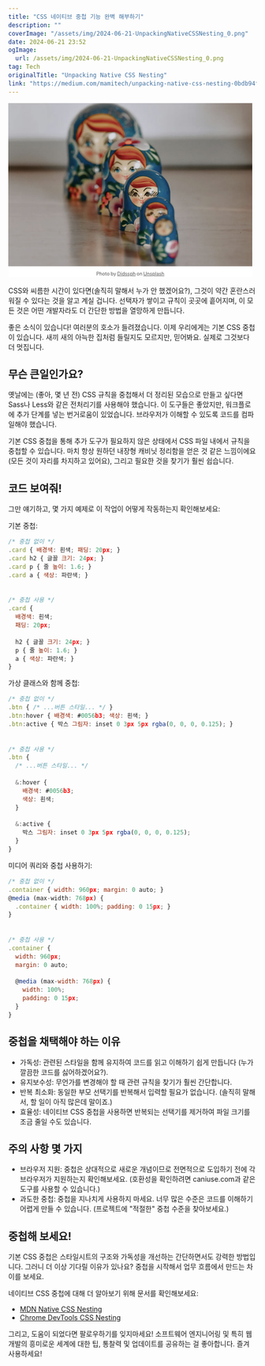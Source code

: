 ```yaml
---
title: "CSS 네이티브 중첩 기능 완벽 해부하기"
description: ""
coverImage: "/assets/img/2024-06-21-UnpackingNativeCSSNesting_0.png"
date: 2024-06-21 23:52
ogImage: 
  url: /assets/img/2024-06-21-UnpackingNativeCSSNesting_0.png
tag: Tech
originalTitle: "Unpacking Native CSS Nesting"
link: "https://medium.com/mamitech/unpacking-native-css-nesting-0bdb94fc3fbe"
---
```




![이미지](/assets/img/2024-06-21-UnpackingNativeCSSNesting_0.png)

CSS와 씨름한 시간이 있다면(솔직히 말해서 누가 안 했겠어요?), 그것이 약간 혼란스러워질 수 있다는 것을 알고 계실 겁니다. 선택자가 쌓이고 규칙이 곳곳에 흩어지며, 이 모든 것은 어떤 개발자라도 더 간단한 방법을 열망하게 만듭니다.

좋은 소식이 있습니다! 여러분의 호소가 들려졌습니다. 이제 우리에게는 기본 CSS 중첩이 있습니다. 새끼 새의 아늑한 집처럼 들릴지도 모르지만, 믿어봐요. 실제로 그것보다 더 멋집니다.

## 무슨 큰일인가요?


<div class="content-ad"></div>

옛날에는 (좋아, 몇 년 전) CSS 규칙을 중첩해서 더 정리된 모습으로 만들고 싶다면 Sass나 Less와 같은 전처리기를 사용해야 했습니다. 이 도구들은 좋았지만, 워크플로에 추가 단계를 넣는 번거로움이 있었습니다. 브라우저가 이해할 수 있도록 코드를 컴파일해야 했습니다.

기본 CSS 중첩을 통해 추가 도구가 필요하지 않은 상태에서 CSS 파일 내에서 규칙을 중첩할 수 있습니다. 마치 항상 원하던 내장형 캐비닛 정리함을 얻은 것 같은 느낌이에요 (모든 것이 자리를 차지하고 있어요), 그리고 필요한 것을 찾기가 훨씬 쉽습니다.

## 코드 보여줘!

그만 얘기하고, 몇 가지 예제로 이 작업이 어떻게 작동하는지 확인해보세요:

<div class="content-ad"></div>

기본 중첩:

```js
/* 중첩 없이 */
.card { 배경색: 흰색; 패딩: 20px; }
.card h2 { 글꼴 크기: 24px; }
.card p { 줄 높이: 1.6; }
.card a { 색상: 파란색; }


/* 중첩 사용 */
.card {
  배경색: 흰색;
  패딩: 20px;

  h2 { 글꼴 크기: 24px; }
  p { 줄 높이: 1.6; }
  a { 색상: 파란색; }
}
```

가상 클래스와 함께 중첩:

```js
/* 중첩 없이 */
.btn { /* ...버튼 스타일... */ }
.btn:hover { 배경색: #0056b3; 색상: 흰색; }
.btn:active { 박스 그림자: inset 0 3px 5px rgba(0, 0, 0, 0.125); }


/* 중첩 사용 */
.btn {
  /* ...버튼 스타일... */

  &:hover {
    배경색: #0056b3;
    색상: 흰색;
  }

  &:active {
    박스 그림자: inset 0 3px 5px rgba(0, 0, 0, 0.125);
  }
}
```

<div class="content-ad"></div>

미디어 쿼리와 중첩 사용하기:

```js
/* 중첩 없이 */
.container { width: 960px; margin: 0 auto; }
@media (max-width: 768px) {
  .container { width: 100%; padding: 0 15px; }
}


/* 중첩 사용 */
.container {
  width: 960px;
  margin: 0 auto;

  @media (max-width: 768px) {
    width: 100%;
    padding: 0 15px;
  }
}
```

## 중첩을 채택해야 하는 이유

- 가독성: 관련된 스타일을 함께 유지하여 코드를 읽고 이해하기 쉽게 만듭니다 (누가 깔끔한 코드를 싫어하겠어요?).
- 유지보수성: 무언가를 변경해야 할 때 관련 규칙을 찾기가 훨씬 간단합니다.
- 반복 최소화: 동일한 부모 선택기를 반복해서 입력할 필요가 없습니다. (솔직히 말해서, 할 일이 아직 많은데 말이죠.)
- 효율성: 네이티브 CSS 중첩을 사용하면 반복되는 선택기를 제거하여 파일 크기를 조금 줄일 수도 있습니다.

<div class="content-ad"></div>

## 주의 사항 몇 가지

- 브라우저 지원: 중첩은 상대적으로 새로운 개념이므로 전면적으로 도입하기 전에 각 브라우저가 지원하는지 확인해보세요. (호환성을 확인하려면 caniuse.com과 같은 도구를 사용할 수 있습니다.)
- 과도한 중첩: 중첩을 지나치게 사용하지 마세요. 너무 많은 수준은 코드를 이해하기 어렵게 만들 수 있습니다. (프로젝트에 "적절한" 중첩 수준을 찾아보세요.)

## 중첩해 보세요!

기본 CSS 중첩은 스타일시트의 구조와 가독성을 개선하는 간단하면서도 강력한 방법입니다. 그러니 더 이상 기다릴 이유가 있나요? 중첩을 시작해서 업무 흐름에서 만드는 차이를 보세요.

<div class="content-ad"></div>

네이티브 CSS 중첩에 대해 더 알아보기 위해 문서를 확인해보세요:

- [MDN Native CSS Nesting](https://developer.mozilla.org/en-US/docs/Web/CSS/CSS_nesting)
- [Chrome DevTools CSS Nesting](https://developer.chrome.com/docs/css-ui/css-nesting)

그리고, 도움이 되었다면 팔로우하기를 잊지마세요! 소프트웨어 엔지니어링 및 특히 웹 개발의 흥미로운 세계에 대한 팁, 통찰력 및 업데이트를 공유하는 걸 좋아합니다. 즐겨 사용하세요!